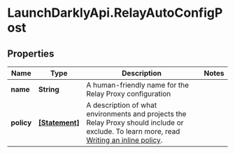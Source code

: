 # LaunchDarklyApi.RelayAutoConfigPost

## Properties

Name | Type | Description | Notes
------------ | ------------- | ------------- | -------------
**name** | **String** | A human-friendly name for the Relay Proxy configuration | 
**policy** | [**[Statement]**](Statement.md) | A description of what environments and projects the Relay Proxy should include or exclude. To learn more, read [Writing an inline policy](https://docs.launchdarkly.com/home/relay-proxy/automatic-configuration#writing-an-inline-policy). | 


